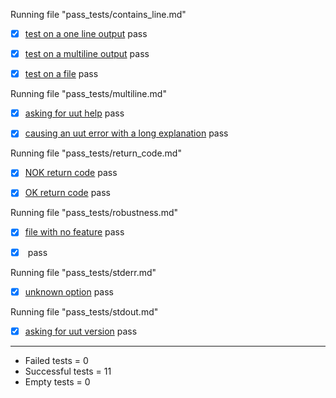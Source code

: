 
Running file "pass_tests/contains_line.md"  

  - [X] [test on a one line output](pass_tests/contains_line.md) pass  

  - [X] [test on a multiline output](pass_tests/contains_line.md) pass  

  - [X] [test on a file](pass_tests/contains_line.md) pass  

Running file "pass_tests/multiline.md"  

  - [X] [asking for uut help](pass_tests/multiline.md) pass  

  - [X] [causing an uut error with a long explanation](pass_tests/multiline.md) pass  

Running file "pass_tests/return_code.md"  

  - [X] [NOK return code](pass_tests/return_code.md) pass  

  - [X] [OK return code](pass_tests/return_code.md) pass  

Running file "pass_tests/robustness.md"  

  - [X] [file with no feature](pass_tests/robustness.md) pass  

  - [X] [](pass_tests/robustness.md) pass  

Running file "pass_tests/stderr.md"  

  - [X] [unknown option](pass_tests/stderr.md) pass  

Running file "pass_tests/stdout.md"  

  - [X] [asking for uut version](pass_tests/stdout.md) pass  

------------------------------------------------
- Failed     tests =  0
- Successful tests =  11
- Empty      tests =  0
